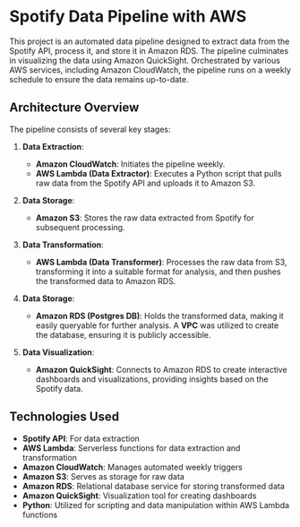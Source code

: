 # Spotify Data Pipeline with AWS

This project is an automated data pipeline designed to extract data from the Spotify API, process it, and store it in Amazon RDS. The pipeline culminates in visualizing the data using Amazon QuickSight. Orchestrated by various AWS services, including Amazon CloudWatch, the pipeline runs on a weekly schedule to ensure the data remains up-to-date.

## Architecture Overview

The pipeline consists of several key stages:

1. **Data Extraction**:
   - **Amazon CloudWatch**: Initiates the pipeline weekly.
   - **AWS Lambda (Data Extractor)**: Executes a Python script that pulls raw data from the Spotify API and uploads it to Amazon S3.

2. **Data Storage**:
   - **Amazon S3**: Stores the raw data extracted from Spotify for subsequent processing.

3. **Data Transformation**:
   - **AWS Lambda (Data Transformer)**: Processes the raw data from S3, transforming it into a suitable format for analysis, and then pushes the transformed data to Amazon RDS.

4. **Data Storage**:
   - **Amazon RDS (Postgres DB)**: Holds the transformed data, making it easily queryable for further analysis. A **VPC** was utilized to create the database, ensuring it is publicly accessible.

5. **Data Visualization**:
   - **Amazon QuickSight**: Connects to Amazon RDS to create interactive dashboards and visualizations, providing insights based on the Spotify data.

## Technologies Used

- **Spotify API**: For data extraction
- **AWS Lambda**: Serverless functions for data extraction and transformation
- **Amazon CloudWatch**: Manages automated weekly triggers
- **Amazon S3**: Serves as storage for raw data
- **Amazon RDS**: Relational database service for storing transformed data
- **Amazon QuickSight**: Visualization tool for creating dashboards
- **Python**: Utilized for scripting and data manipulation within AWS Lambda functions
